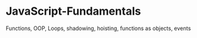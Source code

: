 JavaScript-Fundamentals
=======================
Functions, OOP, Loops, shadowing, hoisting, functions as objects, events
